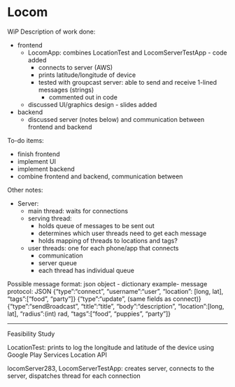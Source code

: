 # Locom

WiP	
Description of work done: 
- frontend 
  - LocomApp: combines LocationTest and LocomServerTestApp - code added
    - connects to server (AWS) 
    - prints latitude/longitude of device 
    - tested with groupcast server: able to send and receive 1-lined messages (strings)
      - commented out in code 
  - discussed UI/graphics design - slides added
- backend
  - discussed server (notes below) and communication between frontend and backend 

To-do items:
- finish frontend
- implement UI
- implement backend
- combine frontend and backend, communication between

Other notes: 
- Server:
  - main thread: waits for connections 
  - serving thread: 
    - holds queue of messages to be sent out 
    - determines which user threads need to get each message 
    - holds mapping of threads to locations and tags?
  - user threads: one for each phone/app that connects 
    - communication
    - server queue
    - each thread has individual queue 

Possible message format: json object - dictionary 
example- 
message protocol: JSON 
{“type”:“connect”, “username”:“user”, “location”: [long, lat], “tags”:[“food”, “party”]}
{“type”:“update”, (same fields as connect)} 
{“type”:“sendBroadcast”, “title”:“title”, “body”:“description”, “location”:[long, lat],	“radius”:(int) rad, “tags”:[“food”, “puppies”, “party”]}


------------------------------------------------------------------------------------------------------------
Feasibility Study

LocationTest: prints to log the longitude and latitude of the device using Google Play Services Location API

locomServer283, LocomServerTestApp: creates server, connects to the server, dispatches thread for each connection 
